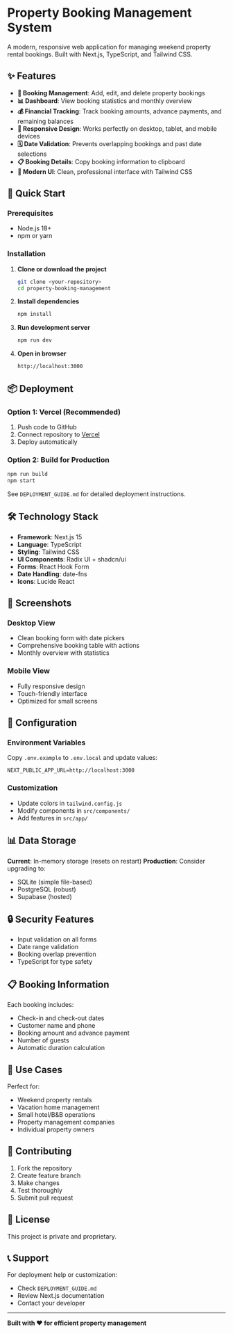 # Property Booking Management System

A modern, responsive web application for managing weekend property rental bookings. Built with Next.js, TypeScript, and Tailwind CSS.

## ✨ Features

- **📅 Booking Management**: Add, edit, and delete property bookings
- **📊 Dashboard**: View booking statistics and monthly overview
- **💰 Financial Tracking**: Track booking amounts, advance payments, and remaining balances
- **📱 Responsive Design**: Works perfectly on desktop, tablet, and mobile devices
- **🗓️ Date Validation**: Prevents overlapping bookings and past date selections
- **📋 Booking Details**: Copy booking information to clipboard
- **🎨 Modern UI**: Clean, professional interface with Tailwind CSS

## 🚀 Quick Start

### Prerequisites
- Node.js 18+ 
- npm or yarn

### Installation

1. **Clone or download the project**
   ```bash
   git clone <your-repository>
   cd property-booking-management
   ```

2. **Install dependencies**
   ```bash
   npm install
   ```

3. **Run development server**
   ```bash
   npm run dev
   ```

4. **Open in browser**
   ```
   http://localhost:3000
   ```

## 📦 Deployment

### Option 1: Vercel (Recommended)
1. Push code to GitHub
2. Connect repository to [Vercel](https://vercel.com)
3. Deploy automatically

### Option 2: Build for Production
```bash
npm run build
npm start
```

See `DEPLOYMENT_GUIDE.md` for detailed deployment instructions.

## 🛠️ Technology Stack

- **Framework**: Next.js 15
- **Language**: TypeScript
- **Styling**: Tailwind CSS
- **UI Components**: Radix UI + shadcn/ui
- **Forms**: React Hook Form
- **Date Handling**: date-fns
- **Icons**: Lucide React

## 📱 Screenshots

### Desktop View
- Clean booking form with date pickers
- Comprehensive booking table with actions
- Monthly overview with statistics

### Mobile View
- Fully responsive design
- Touch-friendly interface
- Optimized for small screens

## 🔧 Configuration

### Environment Variables
Copy `.env.example` to `.env.local` and update values:
```env
NEXT_PUBLIC_APP_URL=http://localhost:3000
```

### Customization
- Update colors in `tailwind.config.js`
- Modify components in `src/components/`
- Add features in `src/app/`

## 📊 Data Storage

**Current**: In-memory storage (resets on restart)
**Production**: Consider upgrading to:
- SQLite (simple file-based)
- PostgreSQL (robust)
- Supabase (hosted)

## 🔒 Security Features

- Input validation on all forms
- Date range validation
- Booking overlap prevention
- TypeScript for type safety

## 📋 Booking Information

Each booking includes:
- Check-in and check-out dates
- Customer name and phone
- Booking amount and advance payment
- Number of guests
- Automatic duration calculation

## 🎯 Use Cases

Perfect for:
- Weekend property rentals
- Vacation home management
- Small hotel/B&B operations
- Property management companies
- Individual property owners

## 🤝 Contributing

1. Fork the repository
2. Create feature branch
3. Make changes
4. Test thoroughly
5. Submit pull request

## 📄 License

This project is private and proprietary.

## 📞 Support

For deployment help or customization:
- Check `DEPLOYMENT_GUIDE.md`
- Review Next.js documentation
- Contact your developer

---

**Built with ❤️ for efficient property management**
